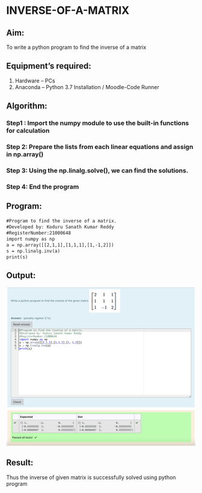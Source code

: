 # INVERSE-OF-A-MATRIX
## Aim:
To write a python program to find the inverse of a matrix
## Equipment’s required:
1. 	Hardware – PCs
2. 	Anaconda – Python 3.7 Installation / Moodle-Code Runner
## Algorithm:
### Step1 : Import the numpy module to use the built-in functions for calculation
### Step 2: Prepare the lists from each linear equations and assign in np.array()
### Step 3: Using the np.linalg.solve(), we can find the solutions.
### Step 4: End the program

## Program:
~~~
#Program to find the inverse of a matrix.
#Developed by: Koduru Sanath Kumar Reddy
#RegisterNumber:21000648
import numpy as np
a = np.array([[2,1,1],[1,1,1],[1,-1,2]])
s = np.linalg.inv(a)
print(s)
~~~
## Output:
![](./images/exp3.png)
## Result:
Thus the inverse of given matrix is successfully solved using python program

